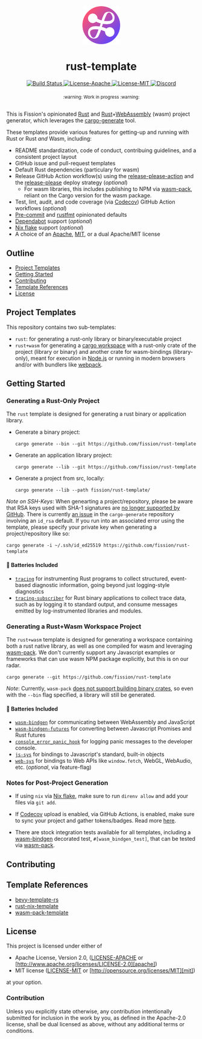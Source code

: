 <div align="center">
  <a href="https://github.com/fission-codes/rust-template" target="_blank">
    <img src="./assets/logo.png" alt="rust-template Logo" width="100"></img>
  </a>

  <h1 align="center">rust-template</h1>

  <p>
    <a href="https://github.com/fission-codes/rust-template/actions?query=">
      <img src="https://github.com/fission-codes/rust-template/actions/workflows/build.yml/badge.svg" alt="Build Status">
    </a>
    <a href="./LICENSE-APACHE">
      <img src="https://img.shields.io/badge/License-Apache%202.0-blue.svg" alt="License-Apache">
    </a>
    <a href="./LICENSE-MIT">
      <img src="https://img.shields.io/badge/License-MIT-blue.svg" alt="License-MIT">
    </a>
    <a href="https://discord.gg/AunfpqKUHU">
      <img src="https://img.shields.io/static/v1?label=Discord&message=join%20us!&color=mediumslateblue" alt="Discord">
    </a>
  </p>
</div>

<div align="center"><sub>:warning: Work in progress :warning:</sub></div>

##

This is Fission's opinionated [Rust][rust] and [Rust][rust]+[WebAssembly][wasm]
(wasm) project generator, which leverages the [cargo-generate][cargo-generate]
tool.

These templates provide various features for getting-up and running with Rust or
Rust *and* Wasm, including:

* README standardization, code of conduct, contribuing guidelines, and
  a consistent project layout
* GitHub issue and pull-request templates
* Default Rust dependencies (particulary for wasm)
* Release GitHub Action workflow(s) using the
  [release-please-action][release-please-action] and the
  [release-please][release-please] deploy strategy (*optional*)
  * For wasm libraries, this includes publishing to NPM via
    [wasm-pack][wasm-pack], reliant on the Cargo version for the wasm package.
* Test, lint, audit, and code coverage (via [Codecov][codecov]) GitHub Action
  workflows (*optional*)
* [Pre-commit][pre-commit] and [rustfmt][rustfmt] opinionated defaults
* [Dependabot][dependabot] support (*optional*)
* [Nix flake][nix-flake] support (*optional*)
* A choice of an [Apache][apache], [MIT][mit], or a dual Apache/MIT license

## Outline

- [Project Templates](#project-templates)
- [Getting Started](#getting-started)
- [Contributing](#contributing)
- [Template References](#template-references)
- [License](#license)

## Project Templates

This repository contains two sub-templates:

* `rust`: for generating a rust-only library or binary/executable project
* `rust+wasm` for generating a [cargo workspace][cargo-workspace]
  with a rust-only crate of the project (library or binary) and another crate
  for wasm-bindings (library-only), meant for execution in [Node.js][node-js]
  or running in modern browsers and/or with bundlers like [webpack][webpack].

## Getting Started

### Generating a Rust-Only Project

The `rust` template is designed for generating a rust binary or application
library.

- Generate a binary project:

  ``` console
  cargo generate --bin --git https://github.com/fission/rust-template
  ```

- Generate an application library project:

  ``` console
  cargo generate --lib --git https://github.com/fission/rust-template
  ```

- Generate a project from src, locally:

  ``` console
  cargo generate --lib --path fission/rust-template/
  ```

*Note on SSH-Keys*: When genearting a project/repository, please be aware
that RSA keys used with SHA-1 signatures are [no longer supported by
GitHub][github-rsa]. There is currently [an issue][cargo-generate-issue] in the
`cargo-generate` repository involving an `id_rsa` default. If you run into an
associated error using the template, please specify your private key when
generating a project/repository like so:

```console
cargo generate -i ~/.ssh/id_ed25519 https://github.com/fission/rust-template
```

#### 🔋 Batteries Included

- [`tracing`][tracing] for instrumenting Rust programs to collect structured,
  event-based diagnostic information, going beyond just logging-style
  diagnostics
- [`tracing-subscriber`][tracing-subscriber] for Rust binary applications
  to collect trace data, such as by logging it to standard output, and
  consume messages emitted by log-instrumented libraries and modules.

### Generating a Rust+Wasm Workspace Project

The `rust+wasm` template is designed for generating a workspace containing both
a rust native library, as well as one compiled for wasm and leveraging
[wasm-pack][wasm-pack]. We don't currently support any Javascript examples
or frameworks that can use wasm NPM package explicitly, but this is on our
radar.

```console
cargo generate --git https://github.com/fission/rust-template
```

*Note*: Currently, `wasm-pack` [does not support building binary
 crates][no-binary], so even with the `--bin` flag specified, a library
will still be generated.

#### 🔋 Batteries Included

- [`wasm-bindgen`][wasm-bindgen] for communicating
  between WebAssembly and JavaScript
- [`wasm-bindgen-futures`][wasm-bindgen-futures] for converting between
  Javascript Promises and Rust futures
- [`console_error_panic_hook`][console-hook]
  for logging panic messages to the developer console.
- [`js-sys`][js-sys] for bindings to Javascript's standard, built-in
  objects
- [`web-sys`][web-sys] for bindings to Web APIs like `window.fetch`, WebGL,
  WebAudio, etc. (*optional*, via feature-flag)

### Notes for Post-Project Generation

- If using `nix` via [Nix flake][nix-flake], make sure to run `direnv allow`
  and add your files via `git add`.

- If [Codecov][codecov] upload is enabled, via GitHub Actions, is enabled, make
  sure to sync your project and gather tokens/badges. Read more
  [here][codecov-quick].

- There are stock integration tests available for all templates, including
  a [wasm-bindgen][wasm-bindgen] decorated test, `#[wasm_bindgen_test]`, that
  can be tested via [wasm-pack][wasm-pack].

## Contributing

## Template References

- [bevy-template-rs][bevy-template]
- [rust-nix-template][rust-nix-template]
- [wasm-pack-template][wasm-pack-template]

## License
This project is licensed under either of

- Apache License, Version 2.0, ([LICENSE-APACHE](./LICENSE-APACHE) or
  [http://www.apache.org/licenses/LICENSE-2.0][apache])
- MIT license ([LICENSE-MIT](./LICENSE-MIT) or
  [http://opensource.org/licenses/MIT][mit])

at your option.

### Contribution

Unless you explicitly state otherwise, any contribution intentionally
submitted for inclusion in the work by you, as defined in the Apache-2.0
license, shall be dual licensed as above, without any additional terms or
conditions.

[apache]: https://www.apache.org/licenses/LICENSE-2.0
[bevy-template]: https://github.com/taurr/bevy-template-rs
[cargo-generate]: https://github.com/cargo-generate/cargo-generate
[cargo-generate-issue]: https://github.com/cargo-generate/cargo-generate/issues/384
[cargo-workspace]: https://doc.rust-lang.org/cargo/reference/workspaces.html
[codecov]: https://about.codecov.io/
[codecov-quick]: https://docs.codecov.com/docs/quick-start
[console-hook]: https://github.com/rustwasm/console_error_panic_hook
[dependabot]: https://github.com/dependabot
[github-rsa]: https://github.blog/2021-09-01-improving-git-protocol-security-github/
[js-sys]: https://docs.rs/js-sys/latest/js_sys/
[mit]: http://opensource.org/licenses/MIT
[nix-flake]: https://nixos.wiki/wiki/Flakes
[node-js]: https://nodejs.dev/en/
[no-binary]: https://github.com/rustwasm/wasm-pack/issues/734
[pre-commit]: https://pre-commit.com/
[release-please]: https://github.com/googleapis/release-please
[release-please-action]: https://github.com/google-github-actions/release-please-action
[rust]: https://www.rust-lang.org/
[rust-nix-template]: https://github.com/nerosnm/rust-nix-template
[rustfmt]: https://github.com/rust-lang/rustfmt
[tracing]: https://github.com/tokio-rs/tracing
[tracing-subscriber]: https://docs.rs/tracing-subscriber/latest/tracing_subscriber/index.html
[wasm]: https://webassembly.org/
[wasm-bindgen]: https://github.com/rustwasm/wasm-bindgen
[wasm-bindgen-futures]: https://rustwasm.github.io/wasm-bindgen/api/wasm_bindgen_futures/
[wasm-pack]: https://rustwasm.github.io/docs/wasm-pack/
[wasm-pack-template]: https://github.com/rustwasm/wasm-pack-template
[webpack]: https://webpack.js.org/
[web-sys]: https://rustwasm.github.io/wasm-bindgen/api/web_sys/
